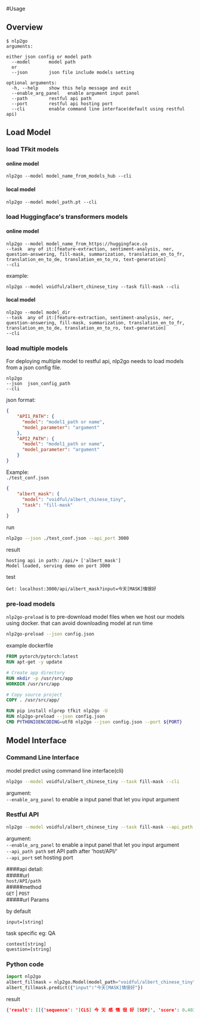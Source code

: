 #Usage
## Overview
```
$ nlp2go
arguments:

either json config or model path
  --model       model path 
  or   
  --json        json file include models setting      
  
optional arguments:
  -h, --help    show this help message and exit
  --enable_arg_panel   enable argument input panel
  --path        restful api path
  --port        restful api hosting port
  --cli         enable command line interface(default using restful api)
```

## Load Model
### load TFkit models
#### online model
```
nlp2go --model model_name_from_models_hub --cli
```
#### local model
```
nlp2go --model model_path.pt --cli
```

### load Huggingface's transformers models
#### online model
```
nlp2go --model model_name_from_https://huggingface.co 
--task  any of it:[feature-extraction, sentiment-analysis, ner, question-answering, fill-mask, summarization, translation_en_to_fr, translation_en_to_de, translation_en_to_ro, text-generation]
--cli
```
example:
```
nlp2go --model voidful/albert_chinese_tiny --task fill-mask --cli 
```
#### local model
```
nlp2go --model model_dir
--task  any of it:[feature-extraction, sentiment-analysis, ner, question-answering, fill-mask, summarization, translation_en_to_fr, translation_en_to_de, translation_en_to_ro, text-generation]
--cli
```

### load multiple models
For deploying multiple model to restful api, nlp2go needs to load models from a json config file.
```
nlp2go
--json  json_config_path
--cli
```
json format:  
```json
{
    "API1_PATH": {
      "model": "model1_path or name",
      "model_parameter": "argument"
    },
    "API2_PATH": {
      "model": "model1_path or name",
      "model_parameter": "argument"
    }
}
```
Example:   
`./test_conf.json`
```json
{
    "albert_mask": {
      "model": "voidful/albert_chinese_tiny",
      "task": "fill-mask"
    }
}
```
run  
```bash
nlp2go --json ./test_conf.json --api_port 3000
```
result
```text
hosting api in path: /api/+ ['albert_mask']
Model loaded, serving demo on port 3000
```
test
```text
Get: localhost:3000/api/albert_mask?input=今天[MASK]情很好
```

### pre-load models
`nlp2go-preload` is to pre-download model files when we host our models using docker.
that can avoid downloading model at run time
```bash
nlp2go-preload --json config.json
```
example dockerfile
```dockerfile
FROM pytorch/pytorch:latest
RUN apt-get -y update

# Create app directory
RUN mkdir -p /usr/src/app
WORKDIR /usr/src/app

# Copy source project
COPY . /usr/src/app/

RUN pip install nlprep tfkit nlp2go -U
RUN nlp2go-preload --json config.json
CMD PYTHONIOENCODING=utf8 nlp2go --json config.json --port ${PORT}
```

## Model Interface

### Command Line Interface
model predict using command line interface(cli)
```bash
nlp2go --model voidful/albert_chinese_tiny --task fill-mask --cli 
```
argument:   
`--enable_arg_panel`  to enable a input panel that let you input argument

### Restful API
```bash
nlp2go --model voidful/albert_chinese_tiny --task fill-mask --api_path model --api_port 3000
```
argument:   
`--enable_arg_panel`  to enable a input panel that let you input argument    
`--api_path path` set API path after 'host/API/'   
`--api_port` set hosting port   

####api detail:  
#####url  
    `host/API/path`  
#####method  
    `GET` | `POST`  
#####url Params 

by default   
```
input=[string] 
``` 

task specific eg: QA   
```
context[string]  
question=[string]
```
     

### Python code
```python
import nlp2go
albert_fillmask = nlp2go.Model(model_path="voidful/albert_chinese_tiny",model_task="fill-mask")
albert_fillmask.predict({"input":"今天[MASK]情很好"})
```
result
```json
{'result': [[{'sequence': '[CLS] 今 天 感 情 很 好 [SEP]', 'score': 0.40312328934669495, 'token': 2697, 'token_str': '感'}, {'sequence': '[CLS] 今 天 爱 情 很 好 [SEP]', 'score': 0.1470295488834381, 'token': 4263, 'token_str': '爱'} '[CLS] 今 天 表 情 很 好 [SEP]', 'score': 0.0740746483206749, 'token': 6134, 'token_str': '表'}, {'sequence': '[CLS] 今 天 心 情 很 好 [SEP]', 'score': 0.06646344810724258, 'token': 2552, 'token_str': '心'}, {'sequence': '[CLS] 今 ', 'score': 0.02915295772254467, 'token': 4178, 'token_str': '热'}]]}
```